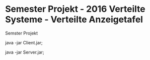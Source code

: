 # Semester Projekt - 2016 Verteilte Systeme - Verteilte Anzeigetafel

Semster Projekt 


java -jar Client.jar;

java -jar Server.jar;

